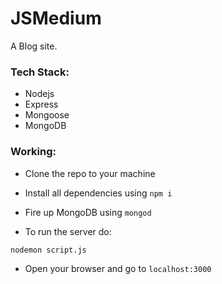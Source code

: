# JSMedium
A Blog site.

### Tech Stack:
- Nodejs
- Express
- Mongoose
- MongoDB

### Working:
- Clone the repo to your machine
- Install all dependencies using ``` npm i ```
- Fire up MongoDB using ``` mongod ```

- To run the server do:
```
nodemon script.js
```

- Open your browser and go to ``` localhost:3000 ```
